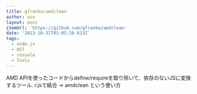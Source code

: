 ```yaml
---
title: gfranko/amdclean
author: azu
layout: post
itemUrl: 'https://github.com/gfranko/amdclean'
date: '2013-10-31T01:05:20.623Z'
tags:
  - node.js
  - AST
  - console
  - Tools
---
```

AMD APIを使ったコードからdefine/requireを取り除いて、依存のないJSに変換するツール.
r.jsで結合 -> amdclean という使い方
